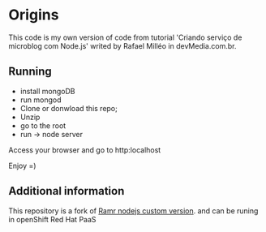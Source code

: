 # Origins

This code is my own version of code from tutorial 'Criando serviço de microblog com Node.js' writed by Rafael Milléo in devMedia.com.br.

## Running

- install mongoDB
- run mongod
- Clone or donwload this repo;
- Unzip
- go to the root
- run -> node server

Access your browser and go to http:localhost

Enjoy =)

## Additional information
This repository is a fork of [Ramr nodejs custom version](https://github.com/ramr/nodejs-custom-version-openshift). and can be runing in openShift Red Hat PaaS